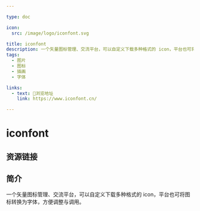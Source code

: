 ```yaml
---

type: doc

icon:
  src: /image/logo/iconfont.svg

title: iconfont
description: 一个矢量图标管理、交流平台，可以自定义下载多种格式的 icon，平台也可将图标转换为字体，方便调整与调用。
tags:
  - 图片
  - 图标
  - 插画
  - 字体

links:
  - text: 🧰浏览地址
    link: https://www.iconfont.cn/

---
```


<ShowLogo />

# iconfont

<ShowTags />

<ShowBreadcrumb />

## 资源链接

<ShowLinks />

## 简介

一个矢量图标管理、交流平台，可以自定义下载多种格式的 icon，平台也可将图标转换为字体，方便调整与调用。
